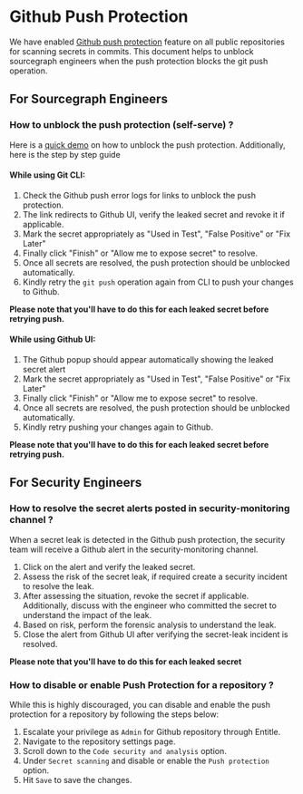 # Github Push Protection

We have enabled [Github push protection](https://docs.github.com/en/enterprise-cloud@latest/code-security/secret-scanning/push-protection-for-repositories-and-organizations) feature on all public repositories for scanning secrets in commits.
This document helps to unblock sourcegraph engineers when the push protection blocks the git push operation.

## For Sourcegraph Engineers

### How to unblock the push protection (self-serve) ?

Here is a [quick demo](https://www.loom.com/share/bf12643decd94e318cb16914348dfd6b?sid=ee879aee-0577-4852-8f2c-61fabd5316fb) on how to unblock the push protection. Additionally, here is the step by step guide

#### While using Git CLI:

1. Check the Github push error logs for links to unblock the push protection.
2. The link redirects to Github UI, verify the leaked secret and revoke it if applicable.
3. Mark the secret appropriately as "Used in Test", "False Positive" or "Fix Later"
4. Finally click "Finish" or "Allow me to expose secret" to resolve.
5. Once all secrets are resolved, the push protection should be unblocked automatically.
6. Kindly retry the `git push` operation again from CLI to push your changes to Github.

**Please note that you'll have to do this for each leaked secret before retrying push.**

#### While using Github UI:

1. The Github popup should appear automatically showing the leaked secret alert
2. Mark the secret appropriately as "Used in Test", "False Positive" or "Fix Later"
3. Finally click "Finish" or "Allow me to expose secret" to resolve.
4. Once all secrets are resolved, the push protection should be unblocked automatically.
5. Kindly retry pushing your changes again to Github.

**Please note that you'll have to do this for each leaked secret before retrying push.**

## For Security Engineers

### How to resolve the secret alerts posted in security-monitoring channel ?

When a secret leak is detected in the Github push protection, the security team will receive a Github alert in the security-monitoring channel.

1. Click on the alert and verify the leaked secret.
2. Assess the risk of the secret leak, if required create a security incident to resolve the leak.
3. After assessing the situation, revoke the secret if applicable. Additionally, discuss with the engineer who committed the secret to understand the impact of the leak.
4. Based on risk, perform the forensic analysis to understand the leak.
5. Close the alert from Github UI after verifying the secret-leak incident is resolved.

**Please note that you'll have to do this for each leaked secret**

### How to disable or enable Push Protection for a repository ?

While this is highly discouraged, you can disable and enable the push protection for a repository by following the steps below:

1. Escalate your privilege as `Admin` for Github repository through Entitle.
2. Navigate to the repository settings page.
3. Scroll down to the `Code security and analysis` option.
4. Under `Secret scanning` and disable or enable the `Push protection` option.
5. Hit `Save` to save the changes.
